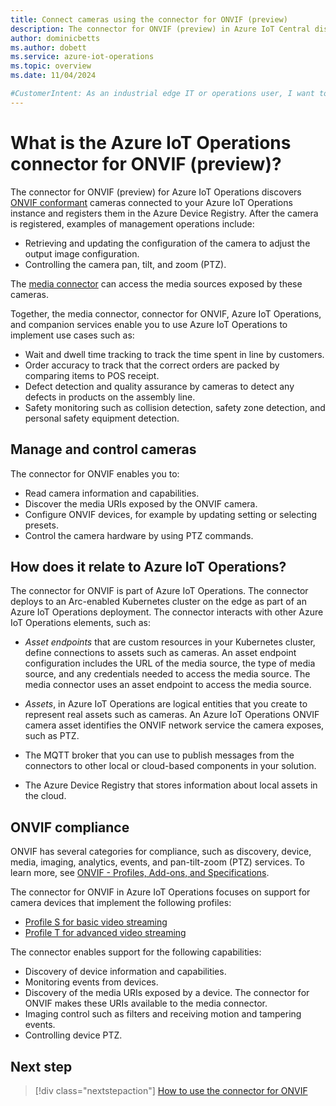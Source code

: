 ```yaml
---
title: Connect cameras using the connector for ONVIF (preview)
description: The connector for ONVIF (preview) in Azure IoT Central discovers and registers ONVIF cameras connected to Azure IoT Operations and enables you to manage them.
author: dominicbetts
ms.author: dobett
ms.service: azure-iot-operations
ms.topic: overview
ms.date: 11/04/2024

#CustomerIntent: As an industrial edge IT or operations user, I want to understand what the connector for ONVIF is so that I can determine whether I can use it in my industrial IoT solution.
---
```


# What is the Azure IoT Operations connector for ONVIF (preview)?

The connector for ONVIF (preview) for Azure IoT Operations discovers [ONVIF conformant](https://www.onvif.org/profiles-add-ons-specifications/) cameras connected to your Azure IoT Operations instance and registers them in the Azure Device Registry. After the camera is registered, examples of management operations include:

- Retrieving and updating the configuration of the camera to adjust the output image configuration.
- Controlling the camera pan, tilt, and zoom (PTZ).

The [media connector](overview-media-connector.md) can access the media sources exposed by these cameras.

Together, the media connector, connector for ONVIF, Azure IoT Operations, and companion services enable you to use Azure IoT Operations to implement use cases such as:

- Wait and dwell time tracking to track the time spent in line by customers.
- Order accuracy to track that the correct orders are packed by comparing items to POS receipt.
- Defect detection and quality assurance by cameras to detect any defects in products on the assembly line.
- Safety monitoring such as collision detection, safety zone detection, and personal safety equipment detection.

## Manage and control cameras

The connector for ONVIF enables you to:

- Read camera information and capabilities.
- Discover the media URIs exposed by the ONVIF camera.
- Configure ONVIF devices, for example by updating setting or selecting presets.
- Control the camera hardware by using PTZ commands.

## How does it relate to Azure IoT Operations?

The connector for ONVIF is part of Azure IoT Operations. The connector deploys to an Arc-enabled Kubernetes cluster on the edge as part of an Azure IoT Operations deployment. The connector interacts with other Azure IoT Operations elements, such as:

- _Asset endpoints_ that are custom resources in your Kubernetes cluster, define connections to assets such as cameras. An asset endpoint configuration includes the URL of the media source, the type of media source, and any credentials needed to access the media source. The media connector uses an asset endpoint to access the media source.

- _Assets_, in Azure IoT Operations are logical entities that you create to represent real assets such as cameras. An Azure IoT Operations ONVIF camera asset identifies the ONVIF network service the camera exposes, such as PTZ.

- The MQTT broker that you can use to publish messages from the connectors to other local or cloud-based components in your solution.

- The Azure Device Registry that stores information about local assets in the cloud.

## ONVIF compliance

ONVIF has several categories for compliance, such as discovery, device, media, imaging, analytics, events, and pan-tilt-zoom (PTZ) services. To learn more, see [ONVIF - Profiles, Add-ons, and Specifications](https://www.onvif.org/profiles-add-ons-specifications/).

The connector for ONVIF in Azure IoT Operations focuses on support for camera devices that implement the following profiles:

- [Profile S for basic video streaming](https://www.onvif.org/profiles/profile-s/)
- [Profile T for advanced video streaming](https://www.onvif.org/profiles/profile-t/)

The connector enables support for the following capabilities:

- Discovery of device information and capabilities.
- Monitoring events from devices.
- Discovery of the media URIs exposed by a device. The connector for ONVIF makes these URIs available to the media connector.
- Imaging control such as filters and receiving  motion and tampering events.
- Controlling device PTZ.

## Next step

> [!div class="nextstepaction"]
> [How to use the connector for ONVIF](howto-use-onvif-connector.md)

